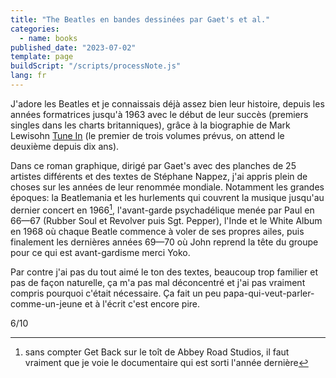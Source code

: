 ```yaml
---
title: "The Beatles en bandes dessinées par Gaet's et al."
categories:
  - name: books
published_date: "2023-07-02"
template: page
buildScript: "/scripts/processNote.js"
lang: fr
---
```


J'adore les Beatles et je connaissais déjà assez bien leur histoire, depuis les années formatrices jusqu'à 1963 avec le début de leur succès (premiers singles dans les charts britanniques), grâce à la biographie de Mark Lewisohn [Tune In](https://www.marklewisohn.net/tune-in/) (le premier de trois volumes prévus, on attend le deuxième depuis dix ans).

Dans ce roman graphique, dirigé par Gaet's avec des planches de 25 artistes différents et des textes de Stéphane Nappez, j'ai appris plein de choses sur les années de leur renommée mondiale. Notamment les grandes époques: la Beatlemania et les hurlements qui couvrent la musique jusqu'au dernier concert en 1966[^1], l'avant-garde psychadélique menée par Paul en 66—67 (Rubber Soul et Revolver puis Sgt. Pepper), l'Inde et le White Album en 1968 où chaque Beatle commence à voler de ses propres ailes, puis finalement les dernières années 69—70 où John reprend la tête du groupe pour ce qui est avant-gardisme merci Yoko.

Par contre j'ai pas du tout aimé le ton des textes, beaucoup trop familier et pas de façon naturelle, ça m'a pas mal déconcentré et j'ai pas vraiment compris pourquoi c'était nécessaire. Ça fait un peu papa-qui-veut-parler-comme-un-jeune et à l'écrit c'est encore pire.

6/10

[^1]: sans compter Get Back sur le toît de Abbey Road Studios, il faut vraiment que je voie le documentaire qui est sorti l'année dernière
